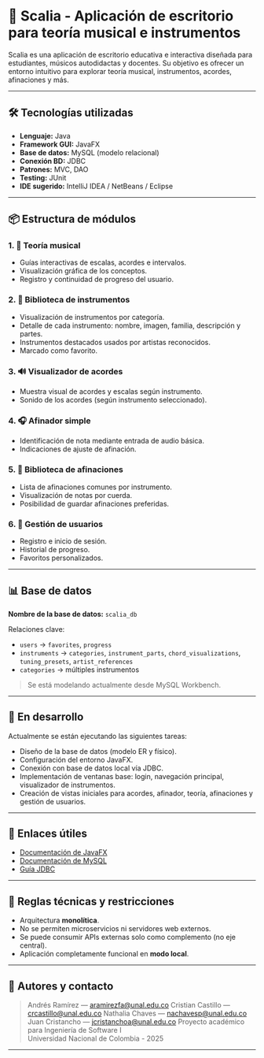# 🎵 Scalia - Aplicación de escritorio para teoría musical e instrumentos

Scalia es una aplicación de escritorio educativa e interactiva diseñada para estudiantes, músicos autodidactas y docentes. Su objetivo es ofrecer un entorno intuitivo para explorar teoría musical, instrumentos, acordes, afinaciones y más.

---

## 🛠 Tecnologías utilizadas

- **Lenguaje:** Java
- **Framework GUI:** JavaFX
- **Base de datos:** MySQL (modelo relacional)
- **Conexión BD:** JDBC
- **Patrones:** MVC, DAO
- **Testing:** JUnit
- **IDE sugerido:** IntelliJ IDEA / NetBeans / Eclipse

---

## 📦 Estructura de módulos

### 1. 🎼 Teoría musical
- Guías interactivas de escalas, acordes e intervalos.
- Visualización gráfica de los conceptos.
- Registro y continuidad de progreso del usuario.

### 2. 🎹 Biblioteca de instrumentos
- Visualización de instrumentos por categoría.
- Detalle de cada instrumento: nombre, imagen, familia, descripción y partes.
- Instrumentos destacados usados por artistas reconocidos.
- Marcado como favorito.

### 3. 🔊 Visualizador de acordes
- Muestra visual de acordes y escalas según instrumento.
- Sonido de los acordes (según instrumento seleccionado).

### 4. 🎧 Afinador simple
- Identificación de nota mediante entrada de audio básica.
- Indicaciones de ajuste de afinación.

### 5. 🎵 Biblioteca de afinaciones
- Lista de afinaciones comunes por instrumento.
- Visualización de notas por cuerda.
- Posibilidad de guardar afinaciones preferidas.

### 6. 👤 Gestión de usuarios
- Registro e inicio de sesión.
- Historial de progreso.
- Favoritos personalizados.

---

## 📊 Base de datos

**Nombre de la base de datos:** `scalia_db`

Relaciones clave:
- `users` → `favorites`, `progress`
- `instruments` → `categories`, `instrument_parts`, `chord_visualizations`, `tuning_presets`, `artist_references`
- `categories` → múltiples instrumentos

> Se está modelando actualmente desde MySQL Workbench.

---

## 🚧 En desarrollo

Actualmente se están ejecutando las siguientes tareas:
- Diseño de la base de datos (modelo ER y físico).
- Configuración del entorno JavaFX.
- Conexión con base de datos local vía JDBC.
- Implementación de ventanas base: login, navegación principal, visualizador de instrumentos.
- Creación de vistas iniciales para acordes, afinador, teoría, afinaciones y gestión de usuarios.

---

## 📁 Enlaces útiles

- [Documentación de JavaFX](https://openjfx.io/)
- [Documentación de MySQL](https://dev.mysql.com/doc/)
- [Guía JDBC](https://docs.oracle.com/javase/tutorial/jdbc/)

---

## 🧩 Reglas técnicas y restricciones

- Arquitectura **monolítica**.
- No se permiten microservicios ni servidores web externos.
- Se puede consumir APIs externas solo como complemento (no eje central).
- Aplicación completamente funcional en **modo local**.

---

## 🧠 Autores y contacto

> Andrés Ramírez — [aramirezfa@unal.edu.co](mailto:aramirezfa@unal.edu.co)
> Cristian Castillo — [crcastillo@unal.edu.co](mailto:crcastillo@unal.edu.co)
> Nathalia Chaves — [nachavesp@unal.edu.co](mailto:nachavesp@unal.edu.co)
> Juan Cristancho — [jcristanchoa@unal.edu.co](mailto:jcristanchoa@unal.edu.co)
> Proyecto académico para Ingeniería de Software I  
> Universidad Nacional de Colombia - 2025  

---

